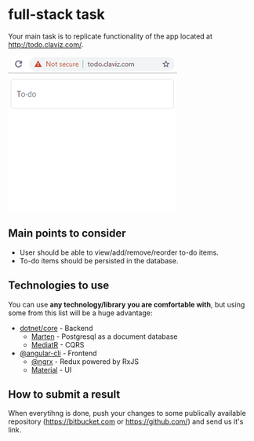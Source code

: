 # full-stack task

Your main task is to replicate functionality of the app located at http://todo.claviz.com/.

![](./assets/full-stack-example.gif)

## Main points to consider
* User should be able to view/add/remove/reorder to-do items.
* To-do items should be persisted in the database.

## Technologies to use
You can use **any technology/library you are comfortable with**, but using some from this list will be a huge advantage:
- [dotnet/core](https://github.com/dotnet/core) - Backend
  - [Marten](https://github.com/JasperFx/marten/) - Postgresql as a document database
  - [MediatR](https://github.com/jbogard/MediatR) - CQRS
- [@angular-cli](https://github.com/angular/angular-cli) - Frontend
  - [@ngrx](https://github.com/ngrx/platform) - Redux powered by RxJS
  - [Material](https://github.com/angular/material2) - UI

## How to submit a result

When everytihng is done, push your changes to some publically available repository (https://bitbucket.com or https://github.com/) and send us it's link.
